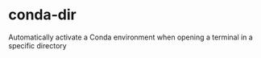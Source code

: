 # conda-dir
 Automatically activate a Conda environment when opening a terminal in a specific directory
